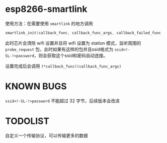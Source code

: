 esp8266-smartlink
=======
使用方法：在需要使用 `smartlink` 的地方调用

```c
smartlink_init(callback_func, callback_func_args, callback_failed_func, max_retry);
```

此时芯片会清除 wifi 设置并且将 wifi 设置为 station 模式，监听周围的 `probe_request` 包，此时如果有这样的包并且ssid格式为 `ssid<!-SL-!>password`，则会获取这个ssid和密码自动连接。

设置完成后会调用 `(*callback_func)(callback_func_args)`

KNOWN BUGS
=======
`ssid<!-SL-!>password` 不能超过 32 字节，后续版本会改进

TODOLIST
=======
自定义一个传输协议，可以传输更多的数据

